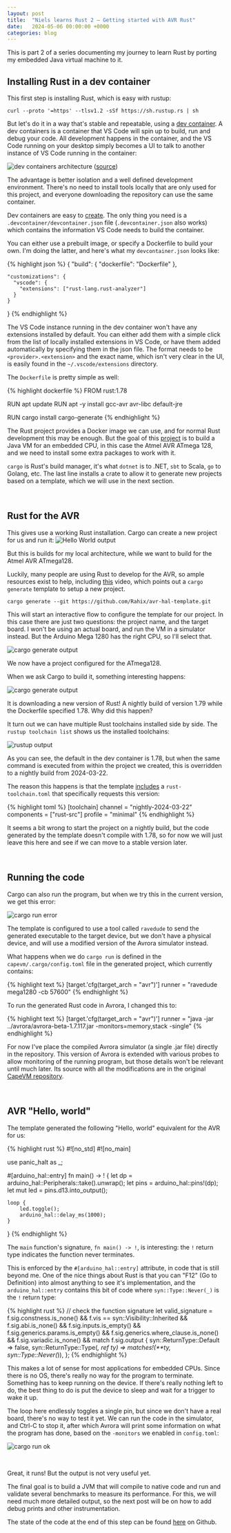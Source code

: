 ```yaml
---
layout: post
title:  "Niels learns Rust 2 — Getting started with AVR Rust"
date:   2024-05-06 00:00:00 +0000
categories: blog
---
```


This is part 2 of a series documenting my journey to learn Rust by porting my embedded Java virtual machine to it.

## Installing Rust in a dev container

This first step is installing Rust, which is easy with rustup:

`curl --proto '=https' --tlsv1.2 -sSf https://sh.rustup.rs | sh`


But let's do it in a way that's stable and repeatable, using a [dev container](https://code.visualstudio.com/docs/devcontainers/containers). A dev containers is a container that VS Code will spin up to build, run and debug your code. All development happens in the container, and the VS Code running on your desktop simply becomes a UI to talk to another instance of VS Code running in the container:

![dev containers architecture](/assets/img/2024-05-06-dev-containers.png)
([source](https://code.visualstudio.com/docs/devcontainers/containers))

The advantage is better isolation and a well defined development environment. There's no need to install tools locally that are only used for this project, and everyone downloading the repository can use the same container.

Dev containers are easy to [create](https://code.visualstudio.com/docs/devcontainers/create-dev-container). The only thing you need is a `.devcontainer/devcontainer.json` file (`.devcontainer.json` also works) which contains the information VS Code needs to build the container.

You can either use a prebuilt image, or specify a Dockerfile to build your own. I'm doing the latter, and here's what my `devcontainer.json` looks like:

{% highlight json %}
{
    "build": { "dockerfile": "Dockerfile" },

    "customizations": {
      "vscode": {
        "extensions": ["rust-lang.rust-analyzer"]
      }
    }
}
{% endhighlight %}

The VS Code instance running in the dev container won't have any extensions installed by default. You can either add them with a simple click from the list of locally installed extensions in VS Code, or have them added automatically by specifying them in the json file. The format needs to be `<provider>.<extension>` and the exact name, which isn't very clear in the UI, is easily found in the `~/.vscode/extensions` directory.

The `Dockerfile` is pretty simple as well:

{% highlight dockerfile %}
FROM rust:1.78

RUN apt update
RUN apt -y install gcc-avr avr-libc default-jre

RUN cargo install cargo-generate
{% endhighlight %}

The Rust project provides a Docker image we can use, and for normal Rust development this may be enough. But the goal of this [project](/blog/2024/05/01/niels-learns-rust-1.html#the-project) is to build a Java VM for an embedded CPU, in this case the Atmel AVR ATmega 128, and we need to install some extra packages to work with it.

`cargo` is Rust's build manager, it's what `dotnet` is to .NET, `sbt` to Scala, `go` to Golang, etc. The last line installs a crate to allow it to generate new projects based on a template, which we will use in the next section. 

<br>

## Rust for the AVR

This gives use a working Rust installation. Cargo can create a new project for us and run it:
![Hello World output](/assets/img/2024-05-06-hello-world.png)

But this is builds for my local architecture, while we want to build for the Atmel AVR ATmega128.

Luckily, many people are using Rust to develop for the AVR, so ample resources exist to help, including [this](https://www.reddit.com/r/rust/comments/vm3n3d/microdosing_rust_why_how_to_get_started_with_avr/) video, which points out a `cargo generate` template to setup a new project.


`cargo generate --git https://github.com/Rahix/avr-hal-template.git`

This will start an interactive flow to configure the template for our project. In this case there are just two questions: the project name, and the target board. I won't be using an actual board, and run the VM in a simulator instead. But the Arduino Mega 1280 has the right CPU, so I'll select that.

![cargo generate output](/assets/img/2024-05-06-cargo-generate.png)

We now have a project configured for the ATmega128.

When we ask Cargo to build it, something interesting happens:

![cargo generate output](/assets/img/2024-05-06-cargo-build-1.png)

It is downloading a new version of Rust! A nightly build of version 1.79 while the Dockerfile specified 1.78. Why did this happen?

It turn out we can have multiple Rust toolchains installed side by side. The `rustup toolchain list` shows us the installed toolchains:

![rustup output](/assets/img/2024-05-06-rustup.png)

As you can see, the default in the dev container is 1.78, but when the same command is executed from within the project we created, this is overridden to a nightly build from 2024-03-22.

The reason this happens is that the template [includes](https://github.com/Rahix/avr-hal-template/commit/2df44405fe5d9f999eb86c99ef18677ae820e87a) a `rust-toolchain.toml` that specifically requests this version:

{% highlight toml %}
[toolchain]
channel = "nightly-2024-03-22"
components = ["rust-src"]
profile = "minimal"
{% endhighlight %}

It seems a bit wrong to start the project on a nightly build, but the code generated by the template doesn't compile with 1.78, so for now we will just leave this here and see if we can move to a stable version later.

<br>

## Running the code

Cargo can also run the program, but when we try this in the current version, we get this error:

![cargo run error](/assets/img/2024-05-06-cargo-run-error.png)

The template is configured to use a tool called `ravedude` to send the generated executable to the target device, but we don't have a physical device, and will use a modified version of the Avrora simulator instead.

What happens when we do `cargo run` is defined in the `capevm/.cargo/config.toml` file in the generated project, which currently contains:

{% highlight text %}
[target.'cfg(target_arch = "avr")']
runner = "ravedude mega1280 -cb 57600"
{% endhighlight %}

To run the generated Rust code in Avrora, I changed this to:

{% highlight text %}
[target.'cfg(target_arch = "avr")']
runner = "java -jar ../avrora/avrora-beta-1.7.117.jar -monitors=memory,stack -single"
{% endhighlight %}

For now I've place the compiled Avrora simulator (a single .jar file) directly in the repository. This version of Avrora is extended with various probes to allow monitoring of the running program, but those details won't be relevant until much later. Its source with all the modifications are in the original [CapeVM repository](https://github.com/nielsreijers/capevm).


<br>

## AVR "Hello, world"

The template generated the following "Hello, world" equivalent for the AVR for us:

{% highlight rust %}
#![no_std]
#![no_main]

use panic_halt as _;

#[arduino_hal::entry]
fn main() -> ! {
    let dp = arduino_hal::Peripherals::take().unwrap();
    let pins = arduino_hal::pins!(dp);
    let mut led = pins.d13.into_output();

    loop {
        led.toggle();
        arduino_hal::delay_ms(1000);
    }
}
{% endhighlight %}

The `main` function's signature, `fn main() -> !`, is interesting: the `!` return type indicates the function never terminates.

This is enforced by the `#[arduino_hal::entry]` attribute, in code that is still beyond me. One of the nice things about Rust is that you can "F12" (Go to Definition) into almost anything to see it's implementation, and the `arduino_hal::entry` contains this bit of code where `syn::Type::Never(_)` is the `!` return type:

{% highlight rust %}
    // check the function signature
    let valid_signature = f.sig.constness.is_none()
        && f.vis == syn::Visibility::Inherited
        && f.sig.abi.is_none()
        && f.sig.inputs.is_empty()
        && f.sig.generics.params.is_empty()
        && f.sig.generics.where_clause.is_none()
        && f.sig.variadic.is_none()
        && match f.sig.output {
            syn::ReturnType::Default => false,
            syn::ReturnType::Type(_, ref ty) => matches!(**ty, syn::Type::Never(_)),
        };
{% endhighlight %}

This makes a lot of sense for most applications for embedded CPUs. Since there is no OS, there's really no way for the program to terminate. Something has to keep running on the device. If there's really nothing left to do, the best thing to do is put the device to sleep and wait for a trigger to wake it up.

The loop here endlessly toggles a single pin, but since we don't have a real board, there's no way to test it yet. We can run the code in the simulator, and Ctrl-C to stop it, after which Avrora will print some information on what the program has done, based on the `-monitors` we enabled in `config.toml`:

![cargo run ok](/assets/img/2024-05-06-cargo-run-ok.png)

<br>

Great, it runs! But the output is not very useful yet.

The final goal is to build a JVM that will compile to native code and run and validate several benchmarks to measure its performance. For this, we will need much more detailed output, so the next post will be on how to add debug prints and other instrumentation.

The state of the code at the end of this step can be found [here](https://github.com/nielsreijers/capevm-rust/releases/tag/post-2) on Github.
